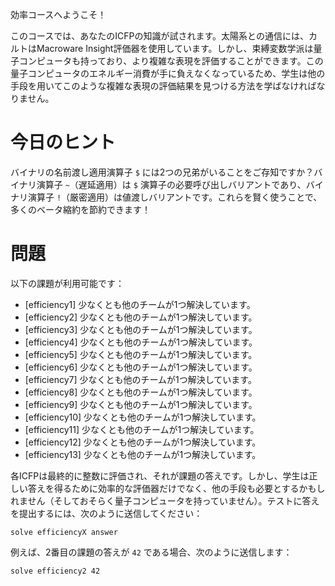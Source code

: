 効率コースへようこそ！

このコースでは、あなたのICFPの知識が試されます。太陽系との通信には、カルトはMacroware Insight評価器を使用しています。しかし、束縛変数学派は量子コンピュータも持っており、より複雑な表現を評価することができます。この量子コンピュータのエネルギー消費が手に負えなくなっているため、学生は他の手段を用いてこのような複雑な表現の評価結果を見つける方法を学ばなければなりません。

# 今日のヒント

バイナリの名前渡し適用演算子 `$` には2つの兄弟がいることをご存知ですか？バイナリ演算子 `~`（遅延適用）は `$` 演算子の必要呼び出しバリアントであり、バイナリ演算子 `!`（厳密適用）は値渡しバリアントです。これらを賢く使うことで、多くのベータ縮約を節約できます！

# 問題

以下の課題が利用可能です：

* [efficiency1] 少なくとも他のチームが1つ解決しています。
* [efficiency2] 少なくとも他のチームが1つ解決しています。
* [efficiency3] 少なくとも他のチームが1つ解決しています。
* [efficiency4] 少なくとも他のチームが1つ解決しています。
* [efficiency5] 少なくとも他のチームが1つ解決しています。
* [efficiency6] 少なくとも他のチームが1つ解決しています。
* [efficiency7] 少なくとも他のチームが1つ解決しています。
* [efficiency8] 少なくとも他のチームが1つ解決しています。
* [efficiency9] 少なくとも他のチームが1つ解決しています。
* [efficiency10] 少なくとも他のチームが1つ解決しています。
* [efficiency11] 少なくとも他のチームが1つ解決しています。
* [efficiency12] 少なくとも他のチームが1つ解決しています。
* [efficiency13] 少なくとも他のチームが1つ解決しています。

各ICFPは最終的に整数に評価され、それが課題の答えです。しかし、学生は正しい答えを得るために効率的な評価器だけでなく、他の手段も必要とするかもしれません（そしておそらく量子コンピュータを持っていません）。テストに答えを提出するには、次のように送信してください：

```
solve efficiencyX answer
```

例えば、2番目の課題の答えが `42` である場合、次のように送信します：

```
solve efficiency2 42
```
